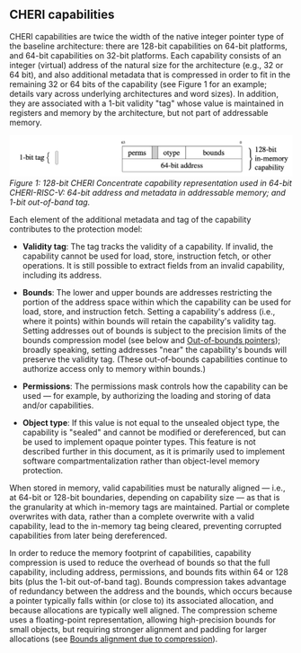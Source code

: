 ## CHERI capabilities

<!--
\begin{figure}[b]
\hspace{2.5cm}
% Tag
\begin{subfigure}[t!]{0.1\textwidth}
\begin{bytefield}[bitwidth=3pt]{1}
% \bitheader[endianness=big]{~,~} \\
\begin{leftwordgroup}{1-bit tag}
\bitbox{1}{}
\end{leftwordgroup}
\end{bytefield}
\end{subfigure}
% Capability
\begin{subfigure}[t!]{0.1\textwidth}
\begin{bytefield}[bitwidth=3pt]{64}
\bitheader[endianness=big]{0,63} \\
\begin{rightwordgroup}{128-bit \\ in-memory \\ capability}
\bitbox{16}{perms} & \bitbox{3}{\color{lightgray}\rule{\width}{\height}} & \bitbox{15}{otype} & \bitbox{30}{bounds} \\
\bitbox[lrb]{64}{64-bit~address}
\end{rightwordgroup}
\end{bytefield}
\end{subfigure}
\caption{128-bit CHERI Concentrate capability representation used in
  64-bit CHERI-RISC-V: 64-bit address
  and metadata in addressable memory; and 1-bit out-of-band tag.}
\label{figure:cheri-capability-representation}
\end{figure}
-->

CHERI capabilities are twice the width of the native integer pointer type of
the baseline architecture: there are 128-bit capabilities on 64-bit platforms,
and 64-bit capabilities on 32-bit platforms.
Each capability consists of an integer (virtual) address of the natural size for
the architecture (e.g., 32 or 64 bit), and also additional metadata that is
compressed in order to fit in the remaining 32 or 64 bits of the capability
(see Figure 1 for an example; details
vary across underlying architectures and word sizes).
In addition, they are associated with a 1-bit validity "tag" whose value is
maintained in registers and memory by the architecture, but not part of
addressable memory.

![CHERI capability format illustration](capability-format.jpg)
*Figure 1: 128-bit CHERI Concentrate capability representation used in 64-bit CHERI-RISC-V: 64-bit address and metadata in addressable memory; and 1-bit out-of-band tag.*

Each element of the additional metadata and tag of the capability contributes
to the protection model:


* **Validity tag**: The tag tracks the validity of a capability.
  If invalid, the capability cannot be used for load, store, instruction
  fetch, or other operations.
  It is still possible to extract fields from an invalid capability,
  including its address.

* **Bounds**: The lower and upper bounds are addresses restricting the
  portion of the address space within which the capability can be used for
  load, store, and instruction fetch.
  Setting a capability's address (i.e., where it points) within
  bounds will retain the capability's validity tag.  Setting addresses out of
  bounds is subject to the precision limits of the bounds compression model
  (see below and [Out-of-bounds pointers](../impact/out-of-bounds-pointers.html)); broadly speaking, setting addresses "near"
  the capability's bounds will preserve the validity tag.  (These out-of-bounds
  capabilities continue to authorize access only to memory within bounds.)

* **Permissions**: The permissions mask controls how the capability can be
  used &mdash; for example, by authorizing the loading and storing of data and/or
  capabilities.

* **Object type**: If this value is not equal to the unsealed object type, the capability is "sealed" and
  cannot be modified or dereferenced, but can be used to implement opaque
  pointer types.
  This feature is not described further in this document, as it is primarily
  used to implement software compartmentalization rather than object-level
  memory protection.

When stored in memory, valid capabilities must be naturally aligned &mdash; i.e.,
at 64-bit or 128-bit boundaries, depending on capability size &mdash; as that is
the granularity at which in-memory tags are maintained.
Partial or complete overwrites with data, rather than a complete overwrite
with a valid capability, lead to the in-memory tag being cleared, preventing
corrupted capabilities from later being dereferenced.

In order to reduce the memory footprint of capabilities, capability
compression is used to reduce the overhead of bounds so that the full
capability, including address, permissions, and bounds fits within 64 or
128 bits (plus the 1-bit out-of-band tag).
Bounds compression takes advantage of redundancy between the address
and the bounds, which occurs because a pointer typically falls within (or
close to) its associated allocation, and because allocations are typically
well aligned.
The compression scheme uses a floating-point representation, allowing high-precision bounds for small
objects, but requiring stronger alignment and padding for larger allocations
(see [Bounds alignment due to compression](../apis/bounds-alignment-due-to-compression.html)).
